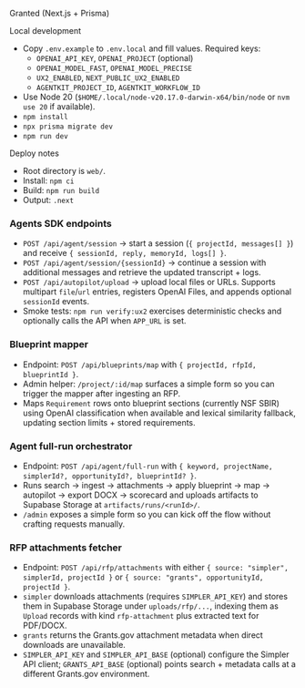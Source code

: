Granted (Next.js + Prisma)

Local development
- Copy `.env.example` to `.env.local` and fill values. Required keys:
  - `OPENAI_API_KEY`, `OPENAI_PROJECT` (optional)
  - `OPENAI_MODEL_FAST`, `OPENAI_MODEL_PRECISE`
  - `UX2_ENABLED`, `NEXT_PUBLIC_UX2_ENABLED`
  - `AGENTKIT_PROJECT_ID`, `AGENTKIT_WORKFLOW_ID`
- Use Node 20 (`$HOME/.local/node-v20.17.0-darwin-x64/bin/node` or `nvm use 20` if available).
- `npm install`
- `npx prisma migrate dev`
- `npm run dev`

Deploy notes
- Root directory is `web/`.
- Install: `npm ci`
- Build: `npm run build`
- Output: `.next`

### Agents SDK endpoints
- `POST /api/agent/session` → start a session (`{ projectId, messages[] }`) and receive `{ sessionId, reply, memoryId, logs[] }`.
- `POST /api/agent/session/{sessionId}` → continue a session with additional messages and retrieve the updated transcript + logs.
- `POST /api/autopilot/upload` → upload local files or URLs. Supports multipart `file`/`url` entries, registers OpenAI Files, and appends optional `sessionId` events.
- Smoke tests: `npm run verify:ux2` exercises deterministic checks and optionally calls the API when `APP_URL` is set.

### Blueprint mapper
- Endpoint: `POST /api/blueprints/map` with `{ projectId, rfpId, blueprintId }`.
- Admin helper: `/project/:id/map` surfaces a simple form so you can trigger the mapper after ingesting an RFP.
- Maps `Requirement` rows onto blueprint sections (currently NSF SBIR) using OpenAI classification when available and lexical similarity fallback, updating section limits + stored requirements.

### Agent full-run orchestrator
- Endpoint: `POST /api/agent/full-run` with `{ keyword, projectName, simplerId?, opportunityId?, blueprintId? }`.
- Runs search → ingest → attachments → apply blueprint → map → autopilot → export DOCX → scorecard and uploads artifacts to Supabase Storage at `artifacts/runs/<runId>/`.
- `/admin` exposes a simple form so you can kick off the flow without crafting requests manually.

### RFP attachments fetcher
- Endpoint: `POST /api/rfp/attachments` with either `{ source: "simpler", simplerId, projectId }` or `{ source: "grants", opportunityId, projectId }`.
- `simpler` downloads attachments (requires `SIMPLER_API_KEY`) and stores them in Supabase Storage under `uploads/rfp/...`, indexing them as `Upload` records with kind `rfp-attachment` plus extracted text for PDF/DOCX.
- `grants` returns the Grants.gov attachment metadata when direct downloads are unavailable.
- `SIMPLER_API_KEY` and `SIMPLER_API_BASE` (optional) configure the Simpler API client; `GRANTS_API_BASE` (optional) points search + metadata calls at a different Grants.gov environment.
